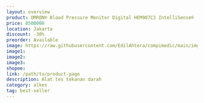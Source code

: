 ```yaml
---
layout: overview
product: OMRON® Blood Pressure Monitor Digital HEM907C3 IntelliSense®
price: 8500000
location: Jakarta
discount: -30%
preorder: Available
image: https://raw.githubusercontent.com/EdilAhtera/compimedic/main/img/Frame%20Produk_20240812_005352_0000.png
image1:
image2:
image3:
shopee:
link: /path/to/product-page
description: Alat tes tekanan darah
category: alkes
tag: best-seller
---
```

